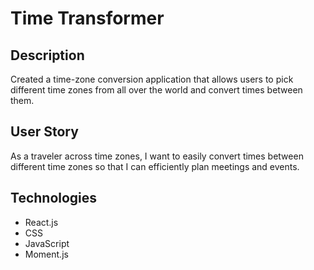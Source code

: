 # Time Transformer

## Description

Created a time-zone conversion application that allows users to pick different time zones from all over the world and convert times between them.

## User Story

As a traveler across time zones, I want to easily convert times between different time zones so that I can efficiently plan meetings and events.

## Technologies

* React.js
* CSS
* JavaScript
* Moment.js
